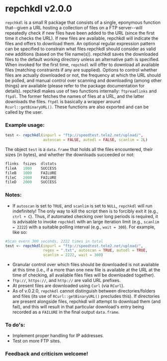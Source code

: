 # repchkdl v2.0.0
`repchkdl` is a small R package that consists of a single, eponymous function that--given a URL hosting a collection of files on a FTP server--will repeatedly check if new files have been added to the URL (since the first time it checks the URL). If new files are available, repchkdl will indicate the files and offers to download them. An optional regular expression pattern can be specified to constrain what files repchkdl should consider as valid new additions (based on the file name(s)). repchkdl saves the downloaded files to the default working directory unless an alternative path is specified. When invoked for the first time, `repchkdl` will offer to download all available files (matching constraints if any are supplied). Options to control whether files are actually downloaded or not, the frequency at which the URL should be polled, and manual control over scanning and downloading (among other things) are available (please refer to the package documentation for details). repchkdl makes use of two functions internally: `ftpreadlinks` and `ftpdl`. The former fetches the names of files at a URL, and the latter downloads the files. `ftpdl` is basically a wrapper around `Rcurl::getBinaryURL()`. These functions are also exported and can be called by the user.


### Example usage:
````R
test <- repchkdl(inpurl = "ftp://speedtest.tele2.net/upload/", 
                 autoscan = FALSE, autodl = FALSE, scanlim = 2L)
````
The object `test` is a `data.frame` that holds all the files encountered, their sizes (in bytes), and whether the downloads succeeded or not:
```R
flinks  fsizes  dlstats
fileA   1000    SUCCESS
fileB   1000    FAILURE
fileC   2000    FAILURE
fileD   2000    SUCCESS
````


### Notes:
* If `autoscan` is set to `TRUE`, and `scanlim` is set to `NULL`, `repchkdl` will run indefinitely! The only way to kill the script then is to forcibly exit it (e.g., `ctrl + C`). Thus, if automated checking over long periods is required, it is advisable to invoke `repchkdl` with an large iteration limit (e.g., `scanlim = 2222`) with a suitable polling interval (e.g., `wait = 300`). For example, like so:
````R
#Scan evern 300 seconds, 2222 times in total
test <- repchkdl(inpurl = "ftp://speedtest.tele2.net/upload/", 
                 regex = ".txt", autoscan = TRUE, autodl = TRUE, 
                 scanlim = 2222, wait = 300)
````
*  Granular control over which files should be downloaded is not available at this time (i.e., if a more than one new file is available at the URL at the time of checking, all available files files will be downloaded together).
* `ftp://`, `https://`, and `http://` are valid URL prefixes.
* At present files are downloaded using `Curl` (via `RCurl`).
* As of v.0.2.0, `repchkdl` cannot distinguish between directories/folders and files (its use of `RCurl::getBinaryURL()` precludes this). If directories are present alongside files, repchkdl will attempt to download them (and fail), and this will result in that particular download's entry being recorded as a `FAILURE` in the final output `data.frame`.


### To do's:
* Implement proper handling for IP addresses.
* Test on more FTP sites.


### Feedback and criticism welcome!

